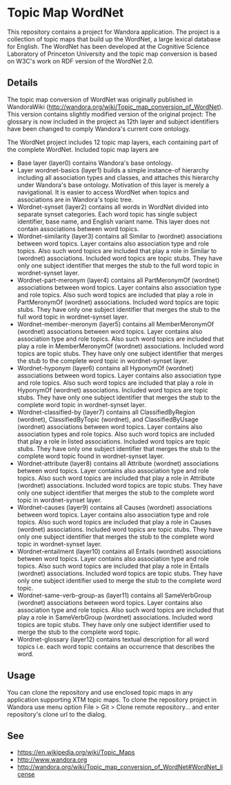 # Topic Map WordNet
This repository contains a project for Wandora application. The project is a collection of topic maps that build up the WordNet, a large lexical database for English. The WordNet has been developed at the Cognitive Science Laboratory of Princeton University and the topic map conversion is based on W3C's work on RDF version of the WordNet 2.0.

## Details

The topic map conversion of WordNet was originally published in WandoraWiki (http://wandora.org/wiki/Topic_map_conversion_of_WordNet). This version contains slightly modified version of the original project: The glossary is now included in the project as 12th layer and subject identifiers have been changed to comply Wandora's current core ontology.

The WordNet project includes 12 topic map layers, each containing part of the complete WordNet. Included topic map layers are
* Base layer (layer0) contains Wandora's base ontology. 
* Layer wordnet-basics (layer1) builds a simple instance-of hierarchy including all association types and classes, and attaches this hierarchy under Wandora's base ontology. Motivation of this layer is merely a navigational. It is easier to access WordNet when topics and associations are in Wandora's topic tree.
* Wordnet-synset (layer2) contains all words in WordNet divided into separate synset categories. Each word topic has single subject identifier, base name, and English variant name. This layer does not contain associations between word topics.
* Wordnet-similarity (layer3) contains all Similar to (wordnet) associations between word topics. Layer contains also association type and role topics. Also such word topics are included that play a role in Similar to (wordnet) associations. Included word topics are topic stubs. They have only one subject identifier that merges the stub to the full word topic in wordnet-synset layer. 
* Wordnet-part-meronym (layer4) contains all PartMeronymOf (wordnet) associations between word topics. Layer contains also association type and role topics. Also such word topics are included that play a role in PartMeronymOf (wordnet) associations. Included word topics are topic stubs. They have only one subject identifier that merges the stub to the full word topic in wordnet-synset layer. 
* Wordnet-member-meronym (layer5) contains all MemberMeronymOf (wordnet) associations between word topics. Layer contains also association type and role topics. Also such word topics are included that play a role in MemberMeronymOf (wordnet) associations. Included word topics are topic stubs. They have only one subject identifier that merges the stub to the complete word topic in wordnet-synset layer. 
* Wordnet-hyponym (layer6) contains all HyponymOf (wordnet) associations between word topics. Layer contains also association type and role topics. Also such word topics are included that play a role in HyponymOf (wordnet) associations. Included word topics are topic stubs. They have only one subject identifier that merges the stub to the complete word topic in wordnet-synset layer.
* Wordnet-classified-by (layer7) contains all ClassifiedByRegion (wordnet), ClassifiedByTopic (wordnet), and ClassifiedByUsage (wordnet) associations between word topics. Layer contains also association types and role topics. Also such word topics are included that play a role in listed associations. Included word topics are topic stubs. They have only one subject identifier that merges the stub to the complete word topic found in wordnet-synset layer. 
* Wordnet-attribute (layer8) contains all Attribute (wordnet) associations between word topics. Layer contains also association type and role topics. Also such word topics are included that play a role in Attribute (wordnet) associations. Included word topics are topic stubs. They have only one subject identifier that merges the stub to the complete word topic in wordnet-synset layer. 
* Wordnet-causes (layer9) contains all Causes (wordnet) associations between word topics. Layer contains also association type and role topics. Also such word topics are included that play a role in Causes (wordnet) associations. Included word topics are topic stubs. They have only one subject identifier that merges the stub to the complete word topic in wordnet-synset layer. 
* Wordnet-entailment (layer10) contains all Entails (wordnet) associations between word topics. Layer contains also association type and role topics. Also such word topics are included that play a role in Entails (wordnet) associations. Included word topics are topic stubs. They have only one subject identifier used to merge the stub to the complete word topic. 
* Wordnet-same-verb-group-as (layer11) contains all SameVerbGroup (wordnet) associations between word topics. Layer contains also association type and role topics. Also such word topics are included that play a role in SameVerbGroup (wordnet) associations. Included word topics are topic stubs. They have only one subject identifier used to merge the stub to the complete word topic. 
* Wordnet-glossary (layer12) contains textual description for all word topics i.e. each word topic contains an occurrence that describes the word.

## Usage

You can clone the repository and use enclosed topic maps in any application supporting XTM topic maps. To clone the repository project in Wandora use menu option File > Git > Clone remote repository... and enter repository's clone url to the dialog. 

## See
* https://en.wikipedia.org/wiki/Topic_Maps
* http://www.wandora.org
* http://wandora.org/wiki/Topic_map_conversion_of_WordNet#WordNet_license